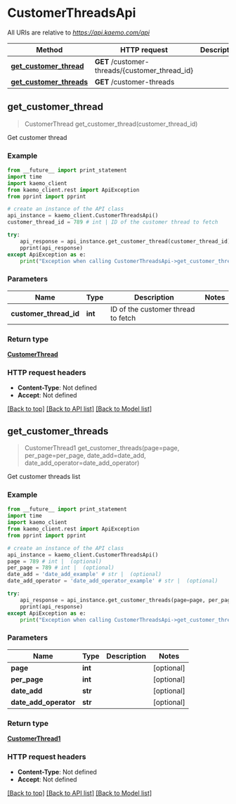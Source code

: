 # CustomerThreadsApi

All URIs are relative to *https://api.kaemo.com/api*

Method | HTTP request | Description
------------- | ------------- | -------------
[**get_customer_thread**](#get_customer_thread) | **GET** /customer-threads/{customer_thread_id} | 
[**get_customer_threads**](#get_customer_threads) | **GET** /customer-threads | 


## **get_customer_thread**
> CustomerThread get_customer_thread(customer_thread_id)



Get customer thread

### Example 
```python
from __future__ import print_statement
import time
import kaemo_client
from kaemo_client.rest import ApiException
from pprint import pprint

# create an instance of the API class
api_instance = kaemo_client.CustomerThreadsApi()
customer_thread_id = 789 # int | ID of the customer thread to fetch

try: 
    api_response = api_instance.get_customer_thread(customer_thread_id)
    pprint(api_response)
except ApiException as e:
    print("Exception when calling CustomerThreadsApi->get_customer_thread: %s\n" % e)
```

### Parameters

Name | Type | Description  | Notes
------------- | ------------- | ------------- | -------------
 **customer_thread_id** | **int**| ID of the customer thread to fetch | 

### Return type

[**CustomerThread**](#CustomerThread)

### HTTP request headers

 - **Content-Type**: Not defined
 - **Accept**: Not defined

[[Back to top]](#) [[Back to API list]](#documentation-for-api-endpoints) [[Back to Model list]](#documentation-for-models)

## **get_customer_threads**
> CustomerThread1 get_customer_threads(page=page, per_page=per_page, date_add=date_add, date_add_operator=date_add_operator)



Get customer threads list

### Example 
```python
from __future__ import print_statement
import time
import kaemo_client
from kaemo_client.rest import ApiException
from pprint import pprint

# create an instance of the API class
api_instance = kaemo_client.CustomerThreadsApi()
page = 789 # int |  (optional)
per_page = 789 # int |  (optional)
date_add = 'date_add_example' # str |  (optional)
date_add_operator = 'date_add_operator_example' # str |  (optional)

try: 
    api_response = api_instance.get_customer_threads(page=page, per_page=per_page, date_add=date_add, date_add_operator=date_add_operator)
    pprint(api_response)
except ApiException as e:
    print("Exception when calling CustomerThreadsApi->get_customer_threads: %s\n" % e)
```

### Parameters

Name | Type | Description  | Notes
------------- | ------------- | ------------- | -------------
 **page** | **int**|  | [optional] 
 **per_page** | **int**|  | [optional] 
 **date_add** | **str**|  | [optional] 
 **date_add_operator** | **str**|  | [optional] 

### Return type

[**CustomerThread1**](#CustomerThread1)

### HTTP request headers

 - **Content-Type**: Not defined
 - **Accept**: Not defined

[[Back to top]](#) [[Back to API list]](#documentation-for-api-endpoints) [[Back to Model list]](#documentation-for-models)


